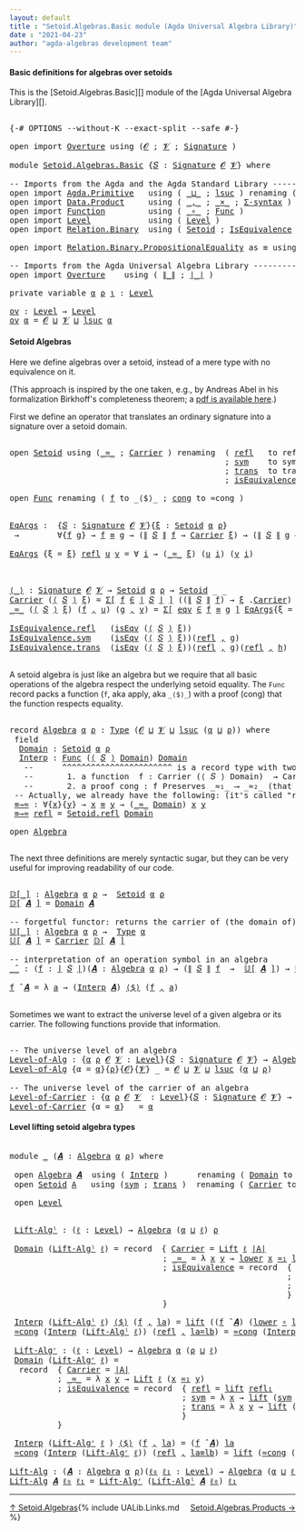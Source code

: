 ```yaml
---
layout: default
title : "Setoid.Algebras.Basic module (Agda Universal Algebra Library)"
date : "2021-04-23"
author: "agda-algebras development team"
---
```


#### <a id="basic-definitions">Basic definitions for algebras over setoids</a>

This is the [Setoid.Algebras.Basic][] module of the [Agda Universal Algebra Library][].

<pre class="Agda">

<a id="342" class="Symbol">{-#</a> <a id="346" class="Keyword">OPTIONS</a> <a id="354" class="Pragma">--without-K</a> <a id="366" class="Pragma">--exact-split</a> <a id="380" class="Pragma">--safe</a> <a id="387" class="Symbol">#-}</a>

<a id="392" class="Keyword">open</a> <a id="397" class="Keyword">import</a> <a id="404" href="Overture.html" class="Module">Overture</a> <a id="413" class="Keyword">using</a> <a id="419" class="Symbol">(</a><a id="420" href="Overture.Signatures.html#520" class="Generalizable">𝓞</a> <a id="422" class="Symbol">;</a> <a id="424" href="Overture.Signatures.html#522" class="Generalizable">𝓥</a> <a id="426" class="Symbol">;</a> <a id="428" href="Overture.Signatures.html#3171" class="Function">Signature</a> <a id="438" class="Symbol">)</a>

<a id="441" class="Keyword">module</a> <a id="448" href="Setoid.Algebras.Basic.html" class="Module">Setoid.Algebras.Basic</a> <a id="470" class="Symbol">{</a><a id="471" href="Setoid.Algebras.Basic.html#471" class="Bound">𝑆</a> <a id="473" class="Symbol">:</a> <a id="475" href="Overture.Signatures.html#3171" class="Function">Signature</a> <a id="485" href="Overture.Signatures.html#520" class="Generalizable">𝓞</a> <a id="487" href="Overture.Signatures.html#522" class="Generalizable">𝓥</a><a id="488" class="Symbol">}</a> <a id="490" class="Keyword">where</a>

<a id="497" class="Comment">-- Imports from the Agda and the Agda Standard Library --------------------</a>
<a id="573" class="Keyword">open</a> <a id="578" class="Keyword">import</a> <a id="585" href="Agda.Primitive.html" class="Module">Agda.Primitive</a>   <a id="602" class="Keyword">using</a> <a id="608" class="Symbol">(</a> <a id="610" href="Agda.Primitive.html#810" class="Primitive Operator">_⊔_</a> <a id="614" class="Symbol">;</a> <a id="616" href="Agda.Primitive.html#780" class="Primitive">lsuc</a> <a id="621" class="Symbol">)</a> <a id="623" class="Keyword">renaming</a> <a id="632" class="Symbol">(</a> <a id="634" href="Agda.Primitive.html#326" class="Primitive">Set</a> <a id="638" class="Symbol">to</a> <a id="641" class="Primitive">Type</a> <a id="646" class="Symbol">)</a>
<a id="648" class="Keyword">open</a> <a id="653" class="Keyword">import</a> <a id="660" href="Data.Product.html" class="Module">Data.Product</a>     <a id="677" class="Keyword">using</a> <a id="683" class="Symbol">(</a> <a id="685" href="Agda.Builtin.Sigma.html#236" class="InductiveConstructor Operator">_,_</a> <a id="689" class="Symbol">;</a> <a id="691" href="Data.Product.html#1167" class="Function Operator">_×_</a> <a id="695" class="Symbol">;</a> <a id="697" href="Data.Product.html#916" class="Function">Σ-syntax</a> <a id="706" class="Symbol">)</a>
<a id="708" class="Keyword">open</a> <a id="713" class="Keyword">import</a> <a id="720" href="Function.html" class="Module">Function</a>         <a id="737" class="Keyword">using</a> <a id="743" class="Symbol">(</a> <a id="745" href="Function.Base.html#1031" class="Function Operator">_∘_</a> <a id="749" class="Symbol">;</a> <a id="751" href="Function.Bundles.html#1868" class="Record">Func</a> <a id="756" class="Symbol">)</a>
<a id="758" class="Keyword">open</a> <a id="763" class="Keyword">import</a> <a id="770" href="Level.html" class="Module">Level</a>            <a id="787" class="Keyword">using</a> <a id="793" class="Symbol">(</a> <a id="795" href="Agda.Primitive.html#597" class="Postulate">Level</a> <a id="801" class="Symbol">)</a>
<a id="803" class="Keyword">open</a> <a id="808" class="Keyword">import</a> <a id="815" href="Relation.Binary.html" class="Module">Relation.Binary</a>  <a id="832" class="Keyword">using</a> <a id="838" class="Symbol">(</a> <a id="840" href="Relation.Binary.Bundles.html#1009" class="Record">Setoid</a> <a id="847" class="Symbol">;</a> <a id="849" href="Relation.Binary.Structures.html#1522" class="Record">IsEquivalence</a> <a id="863" class="Symbol">)</a>

<a id="866" class="Keyword">open</a> <a id="871" class="Keyword">import</a> <a id="878" href="Relation.Binary.PropositionalEquality.html" class="Module">Relation.Binary.PropositionalEquality</a> <a id="916" class="Symbol">as</a> <a id="919" class="Module">≡</a> <a id="921" class="Keyword">using</a> <a id="927" class="Symbol">(</a> <a id="929" href="Agda.Builtin.Equality.html#151" class="Datatype Operator">_≡_</a> <a id="933" class="Symbol">;</a> <a id="935" href="Agda.Builtin.Equality.html#208" class="InductiveConstructor">refl</a> <a id="940" class="Symbol">)</a>

<a id="943" class="Comment">-- Imports from the Agda Universal Algebra Library ----------------------</a>
<a id="1017" class="Keyword">open</a> <a id="1022" class="Keyword">import</a> <a id="1029" href="Overture.html" class="Module">Overture</a>    <a id="1041" class="Keyword">using</a> <a id="1047" class="Symbol">(</a> <a id="1049" href="Overture.Basic.html#4341" class="Function Operator">∥_∥</a> <a id="1053" class="Symbol">;</a> <a id="1055" href="Overture.Basic.html#4303" class="Function Operator">∣_∣</a> <a id="1059" class="Symbol">)</a>

<a id="1062" class="Keyword">private</a> <a id="1070" class="Keyword">variable</a> <a id="1079" href="Setoid.Algebras.Basic.html#1079" class="Generalizable">α</a> <a id="1081" href="Setoid.Algebras.Basic.html#1081" class="Generalizable">ρ</a> <a id="1083" href="Setoid.Algebras.Basic.html#1083" class="Generalizable">ι</a> <a id="1085" class="Symbol">:</a> <a id="1087" href="Agda.Primitive.html#597" class="Postulate">Level</a>

<a id="ov"></a><a id="1094" href="Setoid.Algebras.Basic.html#1094" class="Function">ov</a> <a id="1097" class="Symbol">:</a> <a id="1099" href="Agda.Primitive.html#597" class="Postulate">Level</a> <a id="1105" class="Symbol">→</a> <a id="1107" href="Agda.Primitive.html#597" class="Postulate">Level</a>
<a id="1113" href="Setoid.Algebras.Basic.html#1094" class="Function">ov</a> <a id="1116" href="Setoid.Algebras.Basic.html#1116" class="Bound">α</a> <a id="1118" class="Symbol">=</a> <a id="1120" href="Setoid.Algebras.Basic.html#485" class="Bound">𝓞</a> <a id="1122" href="Agda.Primitive.html#810" class="Primitive Operator">⊔</a> <a id="1124" href="Setoid.Algebras.Basic.html#487" class="Bound">𝓥</a> <a id="1126" href="Agda.Primitive.html#810" class="Primitive Operator">⊔</a> <a id="1128" href="Agda.Primitive.html#780" class="Primitive">lsuc</a> <a id="1133" href="Setoid.Algebras.Basic.html#1116" class="Bound">α</a>
</pre>


#### <a id="setoid-algebras">Setoid Algebras</a>

Here we define algebras over a setoid, instead of a mere type with no equivalence on it.

(This approach is inspired by the one taken, e.g., by Andreas Abel in his formalization Birkhoff's completeness theorem; a [pdf is available here](http://www.cse.chalmers.se/~abela/agda/MultiSortedAlgebra.pdf).)

First we define an operator that translates an ordinary signature into a signature over a setoid domain.

<pre class="Agda">

<a id="1621" class="Keyword">open</a> <a id="1626" href="Relation.Binary.Bundles.html#1009" class="Module">Setoid</a> <a id="1633" class="Keyword">using</a> <a id="1639" class="Symbol">(</a><a id="1640" href="Relation.Binary.Bundles.html#1098" class="Field Operator">_≈_</a> <a id="1644" class="Symbol">;</a> <a id="1646" href="Relation.Binary.Bundles.html#1072" class="Field">Carrier</a> <a id="1654" class="Symbol">)</a> <a id="1656" class="Keyword">renaming</a>  <a id="1666" class="Symbol">(</a> <a id="1668" href="Relation.Binary.Structures.html#1568" class="Function">refl</a>   <a id="1675" class="Symbol">to</a> <a id="1678" class="Function">reflS</a>
                                             <a id="1729" class="Symbol">;</a> <a id="1731" href="Relation.Binary.Structures.html#1594" class="Function">sym</a>    <a id="1738" class="Symbol">to</a> <a id="1741" class="Function">symS</a>
                                             <a id="1791" class="Symbol">;</a> <a id="1793" href="Relation.Binary.Structures.html#1620" class="Function">trans</a>  <a id="1800" class="Symbol">to</a> <a id="1803" class="Function">transS</a>
                                             <a id="1855" class="Symbol">;</a> <a id="1857" href="Relation.Binary.Bundles.html#1132" class="Field">isEquivalence</a> <a id="1871" class="Symbol">to</a> <a id="1874" class="Field">isEqv</a> <a id="1880" class="Symbol">)</a>

<a id="1883" class="Keyword">open</a> <a id="1888" href="Function.Bundles.html#1868" class="Module">Func</a> <a id="1893" class="Keyword">renaming</a> <a id="1902" class="Symbol">(</a> <a id="1904" href="Function.Bundles.html#1919" class="Field">f</a> <a id="1906" class="Symbol">to</a> <a id="1909" class="Field">_⟨$⟩_</a> <a id="1915" class="Symbol">;</a> <a id="1917" href="Function.Bundles.html#1938" class="Field">cong</a> <a id="1922" class="Symbol">to</a> <a id="1925" class="Field">≈cong</a> <a id="1931" class="Symbol">)</a>


<a id="EqArgs"></a><a id="1935" href="Setoid.Algebras.Basic.html#1935" class="Function">EqArgs</a> <a id="1942" class="Symbol">:</a>  <a id="1945" class="Symbol">{</a><a id="1946" href="Setoid.Algebras.Basic.html#1946" class="Bound">𝑆</a> <a id="1948" class="Symbol">:</a> <a id="1950" href="Overture.Signatures.html#3171" class="Function">Signature</a> <a id="1960" href="Setoid.Algebras.Basic.html#485" class="Bound">𝓞</a> <a id="1962" href="Setoid.Algebras.Basic.html#487" class="Bound">𝓥</a><a id="1963" class="Symbol">}{</a><a id="1965" href="Setoid.Algebras.Basic.html#1965" class="Bound">ξ</a> <a id="1967" class="Symbol">:</a> <a id="1969" href="Relation.Binary.Bundles.html#1009" class="Record">Setoid</a> <a id="1976" href="Setoid.Algebras.Basic.html#1079" class="Generalizable">α</a> <a id="1978" href="Setoid.Algebras.Basic.html#1081" class="Generalizable">ρ</a><a id="1979" class="Symbol">}</a>
 <a id="1982" class="Symbol">→</a>        <a id="1991" class="Symbol">∀{</a><a id="1993" href="Setoid.Algebras.Basic.html#1993" class="Bound">f</a> <a id="1995" href="Setoid.Algebras.Basic.html#1995" class="Bound">g</a><a id="1996" class="Symbol">}</a> <a id="1998" class="Symbol">→</a> <a id="2000" href="Setoid.Algebras.Basic.html#1993" class="Bound">f</a> <a id="2002" href="Agda.Builtin.Equality.html#151" class="Datatype Operator">≡</a> <a id="2004" href="Setoid.Algebras.Basic.html#1995" class="Bound">g</a> <a id="2006" class="Symbol">→</a> <a id="2008" class="Symbol">(</a><a id="2009" href="Overture.Basic.html#4341" class="Function Operator">∥</a> <a id="2011" href="Setoid.Algebras.Basic.html#1946" class="Bound">𝑆</a> <a id="2013" href="Overture.Basic.html#4341" class="Function Operator">∥</a> <a id="2015" href="Setoid.Algebras.Basic.html#1993" class="Bound">f</a> <a id="2017" class="Symbol">→</a> <a id="2019" href="Relation.Binary.Bundles.html#1072" class="Field">Carrier</a> <a id="2027" href="Setoid.Algebras.Basic.html#1965" class="Bound">ξ</a><a id="2028" class="Symbol">)</a> <a id="2030" class="Symbol">→</a> <a id="2032" class="Symbol">(</a><a id="2033" href="Overture.Basic.html#4341" class="Function Operator">∥</a> <a id="2035" href="Setoid.Algebras.Basic.html#1946" class="Bound">𝑆</a> <a id="2037" href="Overture.Basic.html#4341" class="Function Operator">∥</a> <a id="2039" href="Setoid.Algebras.Basic.html#1995" class="Bound">g</a> <a id="2041" class="Symbol">→</a> <a id="2043" href="Relation.Binary.Bundles.html#1072" class="Field">Carrier</a> <a id="2051" href="Setoid.Algebras.Basic.html#1965" class="Bound">ξ</a><a id="2052" class="Symbol">)</a> <a id="2054" class="Symbol">→</a> <a id="2056" href="Setoid.Algebras.Basic.html#641" class="Primitive">Type</a> <a id="2061" class="Symbol">_</a>

<a id="2064" href="Setoid.Algebras.Basic.html#1935" class="Function">EqArgs</a> <a id="2071" class="Symbol">{</a><a id="2072" class="Argument">ξ</a> <a id="2074" class="Symbol">=</a> <a id="2076" href="Setoid.Algebras.Basic.html#2076" class="Bound">ξ</a><a id="2077" class="Symbol">}</a> <a id="2079" href="Agda.Builtin.Equality.html#208" class="InductiveConstructor">refl</a> <a id="2084" href="Setoid.Algebras.Basic.html#2084" class="Bound">u</a> <a id="2086" href="Setoid.Algebras.Basic.html#2086" class="Bound">v</a> <a id="2088" class="Symbol">=</a> <a id="2090" class="Symbol">∀</a> <a id="2092" href="Setoid.Algebras.Basic.html#2092" class="Bound">i</a> <a id="2094" class="Symbol">→</a> <a id="2096" class="Symbol">(</a><a id="2097" href="Relation.Binary.Bundles.html#1098" class="Field Operator">_≈_</a> <a id="2101" href="Setoid.Algebras.Basic.html#2076" class="Bound">ξ</a><a id="2102" class="Symbol">)</a> <a id="2104" class="Symbol">(</a><a id="2105" href="Setoid.Algebras.Basic.html#2084" class="Bound">u</a> <a id="2107" href="Setoid.Algebras.Basic.html#2092" class="Bound">i</a><a id="2108" class="Symbol">)</a> <a id="2110" class="Symbol">(</a><a id="2111" href="Setoid.Algebras.Basic.html#2086" class="Bound">v</a> <a id="2113" href="Setoid.Algebras.Basic.html#2092" class="Bound">i</a><a id="2114" class="Symbol">)</a>



<a id="⟨_⟩"></a><a id="2119" href="Setoid.Algebras.Basic.html#2119" class="Function Operator">⟨_⟩</a> <a id="2123" class="Symbol">:</a> <a id="2125" href="Overture.Signatures.html#3171" class="Function">Signature</a> <a id="2135" href="Setoid.Algebras.Basic.html#485" class="Bound">𝓞</a> <a id="2137" href="Setoid.Algebras.Basic.html#487" class="Bound">𝓥</a> <a id="2139" class="Symbol">→</a> <a id="2141" href="Relation.Binary.Bundles.html#1009" class="Record">Setoid</a> <a id="2148" href="Setoid.Algebras.Basic.html#1079" class="Generalizable">α</a> <a id="2150" href="Setoid.Algebras.Basic.html#1081" class="Generalizable">ρ</a> <a id="2152" class="Symbol">→</a> <a id="2154" href="Relation.Binary.Bundles.html#1009" class="Record">Setoid</a> <a id="2161" class="Symbol">_</a> <a id="2163" class="Symbol">_</a>
<a id="2165" href="Relation.Binary.Bundles.html#1072" class="Field">Carrier</a> <a id="2173" class="Symbol">(</a><a id="2174" href="Setoid.Algebras.Basic.html#2119" class="Function Operator">⟨</a> <a id="2176" href="Setoid.Algebras.Basic.html#2176" class="Bound">𝑆</a> <a id="2178" href="Setoid.Algebras.Basic.html#2119" class="Function Operator">⟩</a> <a id="2180" href="Setoid.Algebras.Basic.html#2180" class="Bound">ξ</a><a id="2181" class="Symbol">)</a> <a id="2183" class="Symbol">=</a> <a id="2185" href="Data.Product.html#916" class="Function">Σ[</a> <a id="2188" href="Setoid.Algebras.Basic.html#2188" class="Bound">f</a> <a id="2190" href="Data.Product.html#916" class="Function">∈</a> <a id="2192" href="Overture.Basic.html#4303" class="Function Operator">∣</a> <a id="2194" href="Setoid.Algebras.Basic.html#2176" class="Bound">𝑆</a> <a id="2196" href="Overture.Basic.html#4303" class="Function Operator">∣</a> <a id="2198" href="Data.Product.html#916" class="Function">]</a> <a id="2200" class="Symbol">((</a><a id="2202" href="Overture.Basic.html#4341" class="Function Operator">∥</a> <a id="2204" href="Setoid.Algebras.Basic.html#2176" class="Bound">𝑆</a> <a id="2206" href="Overture.Basic.html#4341" class="Function Operator">∥</a> <a id="2208" href="Setoid.Algebras.Basic.html#2188" class="Bound">f</a><a id="2209" class="Symbol">)</a> <a id="2211" class="Symbol">→</a> <a id="2213" href="Setoid.Algebras.Basic.html#2180" class="Bound">ξ</a> <a id="2215" class="Symbol">.</a><a id="2216" href="Relation.Binary.Bundles.html#1072" class="Field">Carrier</a><a id="2223" class="Symbol">)</a>
<a id="2225" href="Relation.Binary.Bundles.html#1098" class="Field Operator">_≈_</a> <a id="2229" class="Symbol">(</a><a id="2230" href="Setoid.Algebras.Basic.html#2119" class="Function Operator">⟨</a> <a id="2232" href="Setoid.Algebras.Basic.html#2232" class="Bound">𝑆</a> <a id="2234" href="Setoid.Algebras.Basic.html#2119" class="Function Operator">⟩</a> <a id="2236" href="Setoid.Algebras.Basic.html#2236" class="Bound">ξ</a><a id="2237" class="Symbol">)</a> <a id="2239" class="Symbol">(</a><a id="2240" href="Setoid.Algebras.Basic.html#2240" class="Bound">f</a> <a id="2242" href="Agda.Builtin.Sigma.html#236" class="InductiveConstructor Operator">,</a> <a id="2244" href="Setoid.Algebras.Basic.html#2244" class="Bound">u</a><a id="2245" class="Symbol">)</a> <a id="2247" class="Symbol">(</a><a id="2248" href="Setoid.Algebras.Basic.html#2248" class="Bound">g</a> <a id="2250" href="Agda.Builtin.Sigma.html#236" class="InductiveConstructor Operator">,</a> <a id="2252" href="Setoid.Algebras.Basic.html#2252" class="Bound">v</a><a id="2253" class="Symbol">)</a> <a id="2255" class="Symbol">=</a> <a id="2257" href="Data.Product.html#916" class="Function">Σ[</a> <a id="2260" href="Setoid.Algebras.Basic.html#2260" class="Bound">eqv</a> <a id="2264" href="Data.Product.html#916" class="Function">∈</a> <a id="2266" href="Setoid.Algebras.Basic.html#2240" class="Bound">f</a> <a id="2268" href="Agda.Builtin.Equality.html#151" class="Datatype Operator">≡</a> <a id="2270" href="Setoid.Algebras.Basic.html#2248" class="Bound">g</a> <a id="2272" href="Data.Product.html#916" class="Function">]</a> <a id="2274" href="Setoid.Algebras.Basic.html#1935" class="Function">EqArgs</a><a id="2280" class="Symbol">{</a><a id="2281" class="Argument">ξ</a> <a id="2283" class="Symbol">=</a> <a id="2285" href="Setoid.Algebras.Basic.html#2236" class="Bound">ξ</a><a id="2286" class="Symbol">}</a> <a id="2288" href="Setoid.Algebras.Basic.html#2260" class="Bound">eqv</a> <a id="2292" href="Setoid.Algebras.Basic.html#2244" class="Bound">u</a> <a id="2294" href="Setoid.Algebras.Basic.html#2252" class="Bound">v</a>

<a id="2297" href="Relation.Binary.Structures.html#1568" class="Field">IsEquivalence.refl</a>   <a id="2318" class="Symbol">(</a><a id="2319" href="Setoid.Algebras.Basic.html#1874" class="Field">isEqv</a> <a id="2325" class="Symbol">(</a><a id="2326" href="Setoid.Algebras.Basic.html#2119" class="Function Operator">⟨</a> <a id="2328" href="Setoid.Algebras.Basic.html#2328" class="Bound">𝑆</a> <a id="2330" href="Setoid.Algebras.Basic.html#2119" class="Function Operator">⟩</a> <a id="2332" href="Setoid.Algebras.Basic.html#2332" class="Bound">ξ</a><a id="2333" class="Symbol">))</a>                      <a id="2357" class="Symbol">=</a> <a id="2359" href="Agda.Builtin.Equality.html#208" class="InductiveConstructor">refl</a> <a id="2364" href="Agda.Builtin.Sigma.html#236" class="InductiveConstructor Operator">,</a> <a id="2366" class="Symbol">λ</a> <a id="2368" href="Setoid.Algebras.Basic.html#2368" class="Bound">_</a> <a id="2370" class="Symbol">→</a> <a id="2372" href="Setoid.Algebras.Basic.html#1678" class="Function">reflS</a>   <a id="2380" href="Setoid.Algebras.Basic.html#2332" class="Bound">ξ</a>
<a id="2382" href="Relation.Binary.Structures.html#1594" class="Field">IsEquivalence.sym</a>    <a id="2403" class="Symbol">(</a><a id="2404" href="Setoid.Algebras.Basic.html#1874" class="Field">isEqv</a> <a id="2410" class="Symbol">(</a><a id="2411" href="Setoid.Algebras.Basic.html#2119" class="Function Operator">⟨</a> <a id="2413" href="Setoid.Algebras.Basic.html#2413" class="Bound">𝑆</a> <a id="2415" href="Setoid.Algebras.Basic.html#2119" class="Function Operator">⟩</a> <a id="2417" href="Setoid.Algebras.Basic.html#2417" class="Bound">ξ</a><a id="2418" class="Symbol">))(</a><a id="2421" href="Agda.Builtin.Equality.html#208" class="InductiveConstructor">refl</a> <a id="2426" href="Agda.Builtin.Sigma.html#236" class="InductiveConstructor Operator">,</a> <a id="2428" href="Setoid.Algebras.Basic.html#2428" class="Bound">g</a><a id="2429" class="Symbol">)</a>            <a id="2442" class="Symbol">=</a> <a id="2444" href="Agda.Builtin.Equality.html#208" class="InductiveConstructor">refl</a> <a id="2449" href="Agda.Builtin.Sigma.html#236" class="InductiveConstructor Operator">,</a> <a id="2451" class="Symbol">λ</a> <a id="2453" href="Setoid.Algebras.Basic.html#2453" class="Bound">i</a> <a id="2455" class="Symbol">→</a> <a id="2457" href="Setoid.Algebras.Basic.html#1741" class="Function">symS</a>    <a id="2465" href="Setoid.Algebras.Basic.html#2417" class="Bound">ξ</a> <a id="2467" class="Symbol">(</a><a id="2468" href="Setoid.Algebras.Basic.html#2428" class="Bound">g</a> <a id="2470" href="Setoid.Algebras.Basic.html#2453" class="Bound">i</a><a id="2471" class="Symbol">)</a>
<a id="2473" href="Relation.Binary.Structures.html#1620" class="Field">IsEquivalence.trans</a>  <a id="2494" class="Symbol">(</a><a id="2495" href="Setoid.Algebras.Basic.html#1874" class="Field">isEqv</a> <a id="2501" class="Symbol">(</a><a id="2502" href="Setoid.Algebras.Basic.html#2119" class="Function Operator">⟨</a> <a id="2504" href="Setoid.Algebras.Basic.html#2504" class="Bound">𝑆</a> <a id="2506" href="Setoid.Algebras.Basic.html#2119" class="Function Operator">⟩</a> <a id="2508" href="Setoid.Algebras.Basic.html#2508" class="Bound">ξ</a><a id="2509" class="Symbol">))(</a><a id="2512" href="Agda.Builtin.Equality.html#208" class="InductiveConstructor">refl</a> <a id="2517" href="Agda.Builtin.Sigma.html#236" class="InductiveConstructor Operator">,</a> <a id="2519" href="Setoid.Algebras.Basic.html#2519" class="Bound">g</a><a id="2520" class="Symbol">)(</a><a id="2522" href="Agda.Builtin.Equality.html#208" class="InductiveConstructor">refl</a> <a id="2527" href="Agda.Builtin.Sigma.html#236" class="InductiveConstructor Operator">,</a> <a id="2529" href="Setoid.Algebras.Basic.html#2529" class="Bound">h</a><a id="2530" class="Symbol">)</a>  <a id="2533" class="Symbol">=</a> <a id="2535" href="Agda.Builtin.Equality.html#208" class="InductiveConstructor">refl</a> <a id="2540" href="Agda.Builtin.Sigma.html#236" class="InductiveConstructor Operator">,</a> <a id="2542" class="Symbol">λ</a> <a id="2544" href="Setoid.Algebras.Basic.html#2544" class="Bound">i</a> <a id="2546" class="Symbol">→</a> <a id="2548" href="Setoid.Algebras.Basic.html#1803" class="Function">transS</a>  <a id="2556" href="Setoid.Algebras.Basic.html#2508" class="Bound">ξ</a> <a id="2558" class="Symbol">(</a><a id="2559" href="Setoid.Algebras.Basic.html#2519" class="Bound">g</a> <a id="2561" href="Setoid.Algebras.Basic.html#2544" class="Bound">i</a><a id="2562" class="Symbol">)</a> <a id="2564" class="Symbol">(</a><a id="2565" href="Setoid.Algebras.Basic.html#2529" class="Bound">h</a> <a id="2567" href="Setoid.Algebras.Basic.html#2544" class="Bound">i</a><a id="2568" class="Symbol">)</a>

</pre>


A setoid algebra is just like an algebra but we require that all basic operations
of the algebra respect the underlying setoid equality. The `Func` record packs a
function (`f`, aka apply, aka `_⟨$⟩_`) with a proof (cong) that the function respects
equality.

<pre class="Agda">

<a id="2858" class="Keyword">record</a> <a id="Algebra"></a><a id="2865" href="Setoid.Algebras.Basic.html#2865" class="Record">Algebra</a> <a id="2873" href="Setoid.Algebras.Basic.html#2873" class="Bound">α</a> <a id="2875" href="Setoid.Algebras.Basic.html#2875" class="Bound">ρ</a> <a id="2877" class="Symbol">:</a> <a id="2879" href="Setoid.Algebras.Basic.html#641" class="Primitive">Type</a> <a id="2884" class="Symbol">(</a><a id="2885" href="Setoid.Algebras.Basic.html#485" class="Bound">𝓞</a> <a id="2887" href="Agda.Primitive.html#810" class="Primitive Operator">⊔</a> <a id="2889" href="Setoid.Algebras.Basic.html#487" class="Bound">𝓥</a> <a id="2891" href="Agda.Primitive.html#810" class="Primitive Operator">⊔</a> <a id="2893" href="Agda.Primitive.html#780" class="Primitive">lsuc</a> <a id="2898" class="Symbol">(</a><a id="2899" href="Setoid.Algebras.Basic.html#2873" class="Bound">α</a> <a id="2901" href="Agda.Primitive.html#810" class="Primitive Operator">⊔</a> <a id="2903" href="Setoid.Algebras.Basic.html#2875" class="Bound">ρ</a><a id="2904" class="Symbol">))</a> <a id="2907" class="Keyword">where</a>
 <a id="2914" class="Keyword">field</a>
  <a id="Algebra.Domain"></a><a id="2922" href="Setoid.Algebras.Basic.html#2922" class="Field">Domain</a> <a id="2929" class="Symbol">:</a> <a id="2931" href="Relation.Binary.Bundles.html#1009" class="Record">Setoid</a> <a id="2938" href="Setoid.Algebras.Basic.html#2873" class="Bound">α</a> <a id="2940" href="Setoid.Algebras.Basic.html#2875" class="Bound">ρ</a>
  <a id="Algebra.Interp"></a><a id="2944" href="Setoid.Algebras.Basic.html#2944" class="Field">Interp</a> <a id="2951" class="Symbol">:</a> <a id="2953" href="Function.Bundles.html#1868" class="Record">Func</a> <a id="2958" class="Symbol">(</a><a id="2959" href="Setoid.Algebras.Basic.html#2119" class="Function Operator">⟨</a> <a id="2961" href="Setoid.Algebras.Basic.html#471" class="Bound">𝑆</a> <a id="2963" href="Setoid.Algebras.Basic.html#2119" class="Function Operator">⟩</a> <a id="2965" href="Setoid.Algebras.Basic.html#2922" class="Field">Domain</a><a id="2971" class="Symbol">)</a> <a id="2973" href="Setoid.Algebras.Basic.html#2922" class="Field">Domain</a>
   <a id="2983" class="Comment">--      ^^^^^^^^^^^^^^^^^^^^^^^ is a record type with two fields:</a>
   <a id="3052" class="Comment">--       1. a function  f : Carrier (⟨ 𝑆 ⟩ Domain)  → Carrier Domain</a>
   <a id="3124" class="Comment">--       2. a proof cong : f Preserves _≈₁_ ⟶ _≈₂_ (that f preserves the setoid equalities)</a>
 <a id="3217" class="Comment">-- Actually, we already have the following: (it&#39;s called &quot;reflexive&quot;; see Structures.IsEquivalence)</a>
 <a id="Algebra.≡→≈"></a><a id="3318" href="Setoid.Algebras.Basic.html#3318" class="Function">≡→≈</a> <a id="3322" class="Symbol">:</a> <a id="3324" class="Symbol">∀{</a><a id="3326" href="Setoid.Algebras.Basic.html#3326" class="Bound">x</a><a id="3327" class="Symbol">}{</a><a id="3329" href="Setoid.Algebras.Basic.html#3329" class="Bound">y</a><a id="3330" class="Symbol">}</a> <a id="3332" class="Symbol">→</a> <a id="3334" href="Setoid.Algebras.Basic.html#3326" class="Bound">x</a> <a id="3336" href="Agda.Builtin.Equality.html#151" class="Datatype Operator">≡</a> <a id="3338" href="Setoid.Algebras.Basic.html#3329" class="Bound">y</a> <a id="3340" class="Symbol">→</a> <a id="3342" class="Symbol">(</a><a id="3343" href="Relation.Binary.Bundles.html#1098" class="Field Operator">_≈_</a> <a id="3347" href="Setoid.Algebras.Basic.html#2922" class="Field">Domain</a><a id="3353" class="Symbol">)</a> <a id="3355" href="Setoid.Algebras.Basic.html#3326" class="Bound">x</a> <a id="3357" href="Setoid.Algebras.Basic.html#3329" class="Bound">y</a>
 <a id="3360" href="Setoid.Algebras.Basic.html#3318" class="Function">≡→≈</a> <a id="3364" href="Agda.Builtin.Equality.html#208" class="InductiveConstructor">refl</a> <a id="3369" class="Symbol">=</a> <a id="3371" href="Relation.Binary.Structures.html#1568" class="Function">Setoid.refl</a> <a id="3383" href="Setoid.Algebras.Basic.html#2922" class="Field">Domain</a>

<a id="3391" class="Keyword">open</a> <a id="3396" href="Setoid.Algebras.Basic.html#2865" class="Module">Algebra</a>

</pre>

The next three definitions are merely syntactic sugar, but they can be very useful
for improving readability of our code.

<pre class="Agda">

<a id="𝔻[_]"></a><a id="3554" href="Setoid.Algebras.Basic.html#3554" class="Function Operator">𝔻[_]</a> <a id="3559" class="Symbol">:</a> <a id="3561" href="Setoid.Algebras.Basic.html#2865" class="Record">Algebra</a> <a id="3569" href="Setoid.Algebras.Basic.html#1079" class="Generalizable">α</a> <a id="3571" href="Setoid.Algebras.Basic.html#1081" class="Generalizable">ρ</a> <a id="3573" class="Symbol">→</a>  <a id="3576" href="Relation.Binary.Bundles.html#1009" class="Record">Setoid</a> <a id="3583" href="Setoid.Algebras.Basic.html#1079" class="Generalizable">α</a> <a id="3585" href="Setoid.Algebras.Basic.html#1081" class="Generalizable">ρ</a>
<a id="3587" href="Setoid.Algebras.Basic.html#3554" class="Function Operator">𝔻[</a> <a id="3590" href="Setoid.Algebras.Basic.html#3590" class="Bound">𝑨</a> <a id="3592" href="Setoid.Algebras.Basic.html#3554" class="Function Operator">]</a> <a id="3594" class="Symbol">=</a> <a id="3596" href="Setoid.Algebras.Basic.html#2922" class="Field">Domain</a> <a id="3603" href="Setoid.Algebras.Basic.html#3590" class="Bound">𝑨</a>

<a id="3606" class="Comment">-- forgetful functor: returns the carrier of (the domain of) 𝑨, forgetting its structure</a>
<a id="𝕌[_]"></a><a id="3695" href="Setoid.Algebras.Basic.html#3695" class="Function Operator">𝕌[_]</a> <a id="3700" class="Symbol">:</a> <a id="3702" href="Setoid.Algebras.Basic.html#2865" class="Record">Algebra</a> <a id="3710" href="Setoid.Algebras.Basic.html#1079" class="Generalizable">α</a> <a id="3712" href="Setoid.Algebras.Basic.html#1081" class="Generalizable">ρ</a> <a id="3714" class="Symbol">→</a>  <a id="3717" href="Setoid.Algebras.Basic.html#641" class="Primitive">Type</a> <a id="3722" href="Setoid.Algebras.Basic.html#1079" class="Generalizable">α</a>
<a id="3724" href="Setoid.Algebras.Basic.html#3695" class="Function Operator">𝕌[</a> <a id="3727" href="Setoid.Algebras.Basic.html#3727" class="Bound">𝑨</a> <a id="3729" href="Setoid.Algebras.Basic.html#3695" class="Function Operator">]</a> <a id="3731" class="Symbol">=</a> <a id="3733" href="Relation.Binary.Bundles.html#1072" class="Field">Carrier</a> <a id="3741" href="Setoid.Algebras.Basic.html#3554" class="Function Operator">𝔻[</a> <a id="3744" href="Setoid.Algebras.Basic.html#3727" class="Bound">𝑨</a> <a id="3746" href="Setoid.Algebras.Basic.html#3554" class="Function Operator">]</a>

<a id="3749" class="Comment">-- interpretation of an operation symbol in an algebra</a>
<a id="_̂_"></a><a id="3804" href="Setoid.Algebras.Basic.html#3804" class="Function Operator">_̂_</a> <a id="3808" class="Symbol">:</a> <a id="3810" class="Symbol">(</a><a id="3811" href="Setoid.Algebras.Basic.html#3811" class="Bound">f</a> <a id="3813" class="Symbol">:</a> <a id="3815" href="Overture.Basic.html#4303" class="Function Operator">∣</a> <a id="3817" href="Setoid.Algebras.Basic.html#471" class="Bound">𝑆</a> <a id="3819" href="Overture.Basic.html#4303" class="Function Operator">∣</a><a id="3820" class="Symbol">)(</a><a id="3822" href="Setoid.Algebras.Basic.html#3822" class="Bound">𝑨</a> <a id="3824" class="Symbol">:</a> <a id="3826" href="Setoid.Algebras.Basic.html#2865" class="Record">Algebra</a> <a id="3834" href="Setoid.Algebras.Basic.html#1079" class="Generalizable">α</a> <a id="3836" href="Setoid.Algebras.Basic.html#1081" class="Generalizable">ρ</a><a id="3837" class="Symbol">)</a> <a id="3839" class="Symbol">→</a> <a id="3841" class="Symbol">(</a><a id="3842" href="Overture.Basic.html#4341" class="Function Operator">∥</a> <a id="3844" href="Setoid.Algebras.Basic.html#471" class="Bound">𝑆</a> <a id="3846" href="Overture.Basic.html#4341" class="Function Operator">∥</a> <a id="3848" href="Setoid.Algebras.Basic.html#3811" class="Bound">f</a>  <a id="3851" class="Symbol">→</a>  <a id="3854" href="Setoid.Algebras.Basic.html#3695" class="Function Operator">𝕌[</a> <a id="3857" href="Setoid.Algebras.Basic.html#3822" class="Bound">𝑨</a> <a id="3859" href="Setoid.Algebras.Basic.html#3695" class="Function Operator">]</a><a id="3860" class="Symbol">)</a> <a id="3862" class="Symbol">→</a> <a id="3864" href="Setoid.Algebras.Basic.html#3695" class="Function Operator">𝕌[</a> <a id="3867" href="Setoid.Algebras.Basic.html#3822" class="Bound">𝑨</a> <a id="3869" href="Setoid.Algebras.Basic.html#3695" class="Function Operator">]</a>

<a id="3872" href="Setoid.Algebras.Basic.html#3872" class="Bound">f</a> <a id="3874" href="Setoid.Algebras.Basic.html#3804" class="Function Operator">̂</a> <a id="3876" href="Setoid.Algebras.Basic.html#3876" class="Bound">𝑨</a> <a id="3878" class="Symbol">=</a> <a id="3880" class="Symbol">λ</a> <a id="3882" href="Setoid.Algebras.Basic.html#3882" class="Bound">a</a> <a id="3884" class="Symbol">→</a> <a id="3886" class="Symbol">(</a><a id="3887" href="Setoid.Algebras.Basic.html#2944" class="Field">Interp</a> <a id="3894" href="Setoid.Algebras.Basic.html#3876" class="Bound">𝑨</a><a id="3895" class="Symbol">)</a> <a id="3897" href="Setoid.Algebras.Basic.html#1909" class="Field Operator">⟨$⟩</a> <a id="3901" class="Symbol">(</a><a id="3902" href="Setoid.Algebras.Basic.html#3872" class="Bound">f</a> <a id="3904" href="Agda.Builtin.Sigma.html#236" class="InductiveConstructor Operator">,</a> <a id="3906" href="Setoid.Algebras.Basic.html#3882" class="Bound">a</a><a id="3907" class="Symbol">)</a>

</pre>

Sometimes we want to extract the universe level of a given algebra or its carrier.
The following functions provide that information.

<pre class="Agda">

<a id="4070" class="Comment">-- The universe level of an algebra</a>
<a id="Level-of-Alg"></a><a id="4106" href="Setoid.Algebras.Basic.html#4106" class="Function">Level-of-Alg</a> <a id="4119" class="Symbol">:</a> <a id="4121" class="Symbol">{</a><a id="4122" href="Setoid.Algebras.Basic.html#4122" class="Bound">α</a> <a id="4124" href="Setoid.Algebras.Basic.html#4124" class="Bound">ρ</a> <a id="4126" href="Setoid.Algebras.Basic.html#4126" class="Bound">𝓞</a> <a id="4128" href="Setoid.Algebras.Basic.html#4128" class="Bound">𝓥</a> <a id="4130" class="Symbol">:</a> <a id="4132" href="Agda.Primitive.html#597" class="Postulate">Level</a><a id="4137" class="Symbol">}{</a><a id="4139" href="Setoid.Algebras.Basic.html#4139" class="Bound">𝑆</a> <a id="4141" class="Symbol">:</a> <a id="4143" href="Overture.Signatures.html#3171" class="Function">Signature</a> <a id="4153" href="Setoid.Algebras.Basic.html#4126" class="Bound">𝓞</a> <a id="4155" href="Setoid.Algebras.Basic.html#4128" class="Bound">𝓥</a><a id="4156" class="Symbol">}</a> <a id="4158" class="Symbol">→</a> <a id="4160" href="Setoid.Algebras.Basic.html#2865" class="Record">Algebra</a> <a id="4168" href="Setoid.Algebras.Basic.html#4122" class="Bound">α</a> <a id="4170" href="Setoid.Algebras.Basic.html#4124" class="Bound">ρ</a> <a id="4172" class="Symbol">→</a> <a id="4174" href="Agda.Primitive.html#597" class="Postulate">Level</a>
<a id="4180" href="Setoid.Algebras.Basic.html#4106" class="Function">Level-of-Alg</a> <a id="4193" class="Symbol">{</a><a id="4194" class="Argument">α</a> <a id="4196" class="Symbol">=</a> <a id="4198" href="Setoid.Algebras.Basic.html#4198" class="Bound">α</a><a id="4199" class="Symbol">}{</a><a id="4201" href="Setoid.Algebras.Basic.html#4201" class="Bound">ρ</a><a id="4202" class="Symbol">}{</a><a id="4204" href="Setoid.Algebras.Basic.html#4204" class="Bound">𝓞</a><a id="4205" class="Symbol">}{</a><a id="4207" href="Setoid.Algebras.Basic.html#4207" class="Bound">𝓥</a><a id="4208" class="Symbol">}</a> <a id="4210" class="Symbol">_</a> <a id="4212" class="Symbol">=</a> <a id="4214" href="Setoid.Algebras.Basic.html#4204" class="Bound">𝓞</a> <a id="4216" href="Agda.Primitive.html#810" class="Primitive Operator">⊔</a> <a id="4218" href="Setoid.Algebras.Basic.html#4207" class="Bound">𝓥</a> <a id="4220" href="Agda.Primitive.html#810" class="Primitive Operator">⊔</a> <a id="4222" href="Agda.Primitive.html#780" class="Primitive">lsuc</a> <a id="4227" class="Symbol">(</a><a id="4228" href="Setoid.Algebras.Basic.html#4198" class="Bound">α</a> <a id="4230" href="Agda.Primitive.html#810" class="Primitive Operator">⊔</a> <a id="4232" href="Setoid.Algebras.Basic.html#4201" class="Bound">ρ</a><a id="4233" class="Symbol">)</a>

<a id="4236" class="Comment">-- The universe level of the carrier of an algebra</a>
<a id="Level-of-Carrier"></a><a id="4287" href="Setoid.Algebras.Basic.html#4287" class="Function">Level-of-Carrier</a> <a id="4304" class="Symbol">:</a> <a id="4306" class="Symbol">{</a><a id="4307" href="Setoid.Algebras.Basic.html#4307" class="Bound">α</a> <a id="4309" href="Setoid.Algebras.Basic.html#4309" class="Bound">ρ</a> <a id="4311" href="Setoid.Algebras.Basic.html#4311" class="Bound">𝓞</a> <a id="4313" href="Setoid.Algebras.Basic.html#4313" class="Bound">𝓥</a>  <a id="4316" class="Symbol">:</a> <a id="4318" href="Agda.Primitive.html#597" class="Postulate">Level</a><a id="4323" class="Symbol">}{</a><a id="4325" href="Setoid.Algebras.Basic.html#4325" class="Bound">𝑆</a> <a id="4327" class="Symbol">:</a> <a id="4329" href="Overture.Signatures.html#3171" class="Function">Signature</a> <a id="4339" href="Setoid.Algebras.Basic.html#4311" class="Bound">𝓞</a> <a id="4341" href="Setoid.Algebras.Basic.html#4313" class="Bound">𝓥</a><a id="4342" class="Symbol">}</a> <a id="4344" class="Symbol">→</a> <a id="4346" href="Setoid.Algebras.Basic.html#2865" class="Record">Algebra</a> <a id="4354" href="Setoid.Algebras.Basic.html#4307" class="Bound">α</a> <a id="4356" href="Setoid.Algebras.Basic.html#4309" class="Bound">ρ</a> <a id="4358" class="Symbol">→</a> <a id="4360" href="Agda.Primitive.html#597" class="Postulate">Level</a>
<a id="4366" href="Setoid.Algebras.Basic.html#4287" class="Function">Level-of-Carrier</a> <a id="4383" class="Symbol">{</a><a id="4384" class="Argument">α</a> <a id="4386" class="Symbol">=</a> <a id="4388" href="Setoid.Algebras.Basic.html#4388" class="Bound">α</a><a id="4389" class="Symbol">}</a> <a id="4391" class="Symbol">_</a> <a id="4393" class="Symbol">=</a> <a id="4395" href="Setoid.Algebras.Basic.html#4388" class="Bound">α</a>
</pre>


#### <a id="level-lifting-setoid-algebra-types">Level lifting setoid algebra types</a>

<pre class="Agda">

<a id="4512" class="Keyword">module</a> <a id="4519" href="Setoid.Algebras.Basic.html#4519" class="Module">_</a> <a id="4521" class="Symbol">(</a><a id="4522" href="Setoid.Algebras.Basic.html#4522" class="Bound">𝑨</a> <a id="4524" class="Symbol">:</a> <a id="4526" href="Setoid.Algebras.Basic.html#2865" class="Record">Algebra</a> <a id="4534" href="Setoid.Algebras.Basic.html#1079" class="Generalizable">α</a> <a id="4536" href="Setoid.Algebras.Basic.html#1081" class="Generalizable">ρ</a><a id="4537" class="Symbol">)</a> <a id="4539" class="Keyword">where</a>

 <a id="4547" class="Keyword">open</a> <a id="4552" href="Setoid.Algebras.Basic.html#2865" class="Module">Algebra</a> <a id="4560" href="Setoid.Algebras.Basic.html#4522" class="Bound">𝑨</a>  <a id="4563" class="Keyword">using</a> <a id="4569" class="Symbol">(</a> <a id="4571" href="Setoid.Algebras.Basic.html#2944" class="Field">Interp</a> <a id="4578" class="Symbol">)</a>      <a id="4585" class="Keyword">renaming</a> <a id="4594" class="Symbol">(</a> <a id="4596" href="Setoid.Algebras.Basic.html#2922" class="Field">Domain</a> <a id="4603" class="Symbol">to</a> <a id="4606" class="Field">A</a> <a id="4608" class="Symbol">)</a>
 <a id="4611" class="Keyword">open</a> <a id="4616" href="Relation.Binary.Bundles.html#1009" class="Module">Setoid</a> <a id="4623" href="Setoid.Algebras.Basic.html#4606" class="Field">A</a>   <a id="4627" class="Keyword">using</a> <a id="4633" class="Symbol">(</a><a id="4634" href="Relation.Binary.Structures.html#1594" class="Function">sym</a> <a id="4638" class="Symbol">;</a> <a id="4640" href="Relation.Binary.Structures.html#1620" class="Function">trans</a> <a id="4646" class="Symbol">)</a>  <a id="4649" class="Keyword">renaming</a> <a id="4658" class="Symbol">(</a> <a id="4660" href="Relation.Binary.Bundles.html#1072" class="Field">Carrier</a> <a id="4668" class="Symbol">to</a> <a id="4671" class="Field">∣A∣</a> <a id="4675" class="Symbol">;</a> <a id="4677" href="Relation.Binary.Bundles.html#1098" class="Field Operator">_≈_</a> <a id="4681" class="Symbol">to</a> <a id="4684" class="Field Operator">_≈₁_</a> <a id="4689" class="Symbol">;</a> <a id="4691" href="Relation.Binary.Structures.html#1568" class="Function">refl</a> <a id="4696" class="Symbol">to</a> <a id="4699" class="Function">refl₁</a> <a id="4705" class="Symbol">)</a>

 <a id="4709" class="Keyword">open</a> <a id="4714" href="Level.html" class="Module">Level</a>


 <a id="4723" href="Setoid.Algebras.Basic.html#4723" class="Function">Lift-Algˡ</a> <a id="4733" class="Symbol">:</a> <a id="4735" class="Symbol">(</a><a id="4736" href="Setoid.Algebras.Basic.html#4736" class="Bound">ℓ</a> <a id="4738" class="Symbol">:</a> <a id="4740" href="Agda.Primitive.html#597" class="Postulate">Level</a><a id="4745" class="Symbol">)</a> <a id="4747" class="Symbol">→</a> <a id="4749" href="Setoid.Algebras.Basic.html#2865" class="Record">Algebra</a> <a id="4757" class="Symbol">(</a><a id="4758" href="Setoid.Algebras.Basic.html#4534" class="Bound">α</a> <a id="4760" href="Agda.Primitive.html#810" class="Primitive Operator">⊔</a> <a id="4762" href="Setoid.Algebras.Basic.html#4736" class="Bound">ℓ</a><a id="4763" class="Symbol">)</a> <a id="4765" href="Setoid.Algebras.Basic.html#4536" class="Bound">ρ</a>

 <a id="4769" href="Setoid.Algebras.Basic.html#2922" class="Field">Domain</a> <a id="4776" class="Symbol">(</a><a id="4777" href="Setoid.Algebras.Basic.html#4723" class="Function">Lift-Algˡ</a> <a id="4787" href="Setoid.Algebras.Basic.html#4787" class="Bound">ℓ</a><a id="4788" class="Symbol">)</a> <a id="4790" class="Symbol">=</a> <a id="4792" class="Keyword">record</a>  <a id="4800" class="Symbol">{</a> <a id="4802" href="Relation.Binary.Bundles.html#1072" class="Field">Carrier</a> <a id="4810" class="Symbol">=</a> <a id="4812" href="Level.html#400" class="Record">Lift</a> <a id="4817" href="Setoid.Algebras.Basic.html#4787" class="Bound">ℓ</a> <a id="4819" href="Setoid.Algebras.Basic.html#4671" class="Function">∣A∣</a>
                                <a id="4855" class="Symbol">;</a> <a id="4857" href="Relation.Binary.Bundles.html#1098" class="Field Operator">_≈_</a> <a id="4861" class="Symbol">=</a> <a id="4863" class="Symbol">λ</a> <a id="4865" href="Setoid.Algebras.Basic.html#4865" class="Bound">x</a> <a id="4867" href="Setoid.Algebras.Basic.html#4867" class="Bound">y</a> <a id="4869" class="Symbol">→</a> <a id="4871" href="Level.html#470" class="Field">lower</a> <a id="4877" href="Setoid.Algebras.Basic.html#4865" class="Bound">x</a> <a id="4879" href="Setoid.Algebras.Basic.html#4684" class="Function Operator">≈₁</a> <a id="4882" href="Level.html#470" class="Field">lower</a> <a id="4888" href="Setoid.Algebras.Basic.html#4867" class="Bound">y</a>
                                <a id="4922" class="Symbol">;</a> <a id="4924" href="Relation.Binary.Bundles.html#1132" class="Field">isEquivalence</a> <a id="4938" class="Symbol">=</a> <a id="4940" class="Keyword">record</a>  <a id="4948" class="Symbol">{</a> <a id="4950" href="Relation.Binary.Structures.html#1568" class="Field">refl</a> <a id="4955" class="Symbol">=</a> <a id="4957" href="Setoid.Algebras.Basic.html#4699" class="Function">refl₁</a>
                                                          <a id="5021" class="Symbol">;</a> <a id="5023" href="Relation.Binary.Structures.html#1594" class="Field">sym</a> <a id="5027" class="Symbol">=</a> <a id="5029" href="Relation.Binary.Structures.html#1594" class="Function">sym</a>
                                                          <a id="5091" class="Symbol">;</a> <a id="5093" href="Relation.Binary.Structures.html#1620" class="Field">trans</a> <a id="5099" class="Symbol">=</a> <a id="5101" href="Relation.Binary.Structures.html#1620" class="Function">trans</a>
                                                          <a id="5165" class="Symbol">}</a>
                                <a id="5199" class="Symbol">}</a>

 <a id="5203" href="Setoid.Algebras.Basic.html#2944" class="Field">Interp</a> <a id="5210" class="Symbol">(</a><a id="5211" href="Setoid.Algebras.Basic.html#4723" class="Function">Lift-Algˡ</a> <a id="5221" href="Setoid.Algebras.Basic.html#5221" class="Bound">ℓ</a><a id="5222" class="Symbol">)</a> <a id="5224" href="Setoid.Algebras.Basic.html#1909" class="Field Operator">⟨$⟩</a> <a id="5228" class="Symbol">(</a><a id="5229" href="Setoid.Algebras.Basic.html#5229" class="Bound">f</a> <a id="5231" href="Agda.Builtin.Sigma.html#236" class="InductiveConstructor Operator">,</a> <a id="5233" href="Setoid.Algebras.Basic.html#5233" class="Bound">la</a><a id="5235" class="Symbol">)</a> <a id="5237" class="Symbol">=</a> <a id="5239" href="Level.html#457" class="InductiveConstructor">lift</a> <a id="5244" class="Symbol">((</a><a id="5246" href="Setoid.Algebras.Basic.html#5229" class="Bound">f</a> <a id="5248" href="Setoid.Algebras.Basic.html#3804" class="Function Operator">̂</a> <a id="5250" href="Setoid.Algebras.Basic.html#4522" class="Bound">𝑨</a><a id="5251" class="Symbol">)</a> <a id="5253" class="Symbol">(</a><a id="5254" href="Level.html#470" class="Field">lower</a> <a id="5260" href="Function.Base.html#1031" class="Function Operator">∘</a> <a id="5262" href="Setoid.Algebras.Basic.html#5233" class="Bound">la</a><a id="5264" class="Symbol">))</a>
 <a id="5268" href="Setoid.Algebras.Basic.html#1925" class="Field">≈cong</a> <a id="5274" class="Symbol">(</a><a id="5275" href="Setoid.Algebras.Basic.html#2944" class="Field">Interp</a> <a id="5282" class="Symbol">(</a><a id="5283" href="Setoid.Algebras.Basic.html#4723" class="Function">Lift-Algˡ</a> <a id="5293" href="Setoid.Algebras.Basic.html#5293" class="Bound">ℓ</a><a id="5294" class="Symbol">))</a> <a id="5297" class="Symbol">(</a><a id="5298" href="Agda.Builtin.Equality.html#208" class="InductiveConstructor">refl</a> <a id="5303" href="Agda.Builtin.Sigma.html#236" class="InductiveConstructor Operator">,</a> <a id="5305" href="Setoid.Algebras.Basic.html#5305" class="Bound">la=lb</a><a id="5310" class="Symbol">)</a> <a id="5312" class="Symbol">=</a> <a id="5314" href="Setoid.Algebras.Basic.html#1925" class="Field">≈cong</a> <a id="5320" class="Symbol">(</a><a id="5321" href="Setoid.Algebras.Basic.html#2944" class="Field">Interp</a> <a id="5328" href="Setoid.Algebras.Basic.html#4522" class="Bound">𝑨</a><a id="5329" class="Symbol">)</a> <a id="5331" class="Symbol">((</a><a id="5333" href="Agda.Builtin.Equality.html#208" class="InductiveConstructor">refl</a> <a id="5338" href="Agda.Builtin.Sigma.html#236" class="InductiveConstructor Operator">,</a> <a id="5340" href="Setoid.Algebras.Basic.html#5305" class="Bound">la=lb</a><a id="5345" class="Symbol">))</a>

 <a id="5350" href="Setoid.Algebras.Basic.html#5350" class="Function">Lift-Algʳ</a> <a id="5360" class="Symbol">:</a> <a id="5362" class="Symbol">(</a><a id="5363" href="Setoid.Algebras.Basic.html#5363" class="Bound">ℓ</a> <a id="5365" class="Symbol">:</a> <a id="5367" href="Agda.Primitive.html#597" class="Postulate">Level</a><a id="5372" class="Symbol">)</a> <a id="5374" class="Symbol">→</a> <a id="5376" href="Setoid.Algebras.Basic.html#2865" class="Record">Algebra</a> <a id="5384" href="Setoid.Algebras.Basic.html#4534" class="Bound">α</a> <a id="5386" class="Symbol">(</a><a id="5387" href="Setoid.Algebras.Basic.html#4536" class="Bound">ρ</a> <a id="5389" href="Agda.Primitive.html#810" class="Primitive Operator">⊔</a> <a id="5391" href="Setoid.Algebras.Basic.html#5363" class="Bound">ℓ</a><a id="5392" class="Symbol">)</a>
 <a id="5395" href="Setoid.Algebras.Basic.html#2922" class="Field">Domain</a> <a id="5402" class="Symbol">(</a><a id="5403" href="Setoid.Algebras.Basic.html#5350" class="Function">Lift-Algʳ</a> <a id="5413" href="Setoid.Algebras.Basic.html#5413" class="Bound">ℓ</a><a id="5414" class="Symbol">)</a> <a id="5416" class="Symbol">=</a>
  <a id="5420" class="Keyword">record</a>  <a id="5428" class="Symbol">{</a> <a id="5430" href="Relation.Binary.Bundles.html#1072" class="Field">Carrier</a> <a id="5438" class="Symbol">=</a> <a id="5440" href="Setoid.Algebras.Basic.html#4671" class="Function">∣A∣</a>
          <a id="5454" class="Symbol">;</a> <a id="5456" href="Relation.Binary.Bundles.html#1098" class="Field Operator">_≈_</a> <a id="5460" class="Symbol">=</a> <a id="5462" class="Symbol">λ</a> <a id="5464" href="Setoid.Algebras.Basic.html#5464" class="Bound">x</a> <a id="5466" href="Setoid.Algebras.Basic.html#5466" class="Bound">y</a> <a id="5468" class="Symbol">→</a> <a id="5470" href="Level.html#400" class="Record">Lift</a> <a id="5475" href="Setoid.Algebras.Basic.html#5413" class="Bound">ℓ</a> <a id="5477" class="Symbol">(</a><a id="5478" href="Setoid.Algebras.Basic.html#5464" class="Bound">x</a> <a id="5480" href="Setoid.Algebras.Basic.html#4684" class="Function Operator">≈₁</a> <a id="5483" href="Setoid.Algebras.Basic.html#5466" class="Bound">y</a><a id="5484" class="Symbol">)</a>
          <a id="5496" class="Symbol">;</a> <a id="5498" href="Relation.Binary.Bundles.html#1132" class="Field">isEquivalence</a> <a id="5512" class="Symbol">=</a> <a id="5514" class="Keyword">record</a>  <a id="5522" class="Symbol">{</a> <a id="5524" href="Relation.Binary.Structures.html#1568" class="Field">refl</a> <a id="5529" class="Symbol">=</a> <a id="5531" href="Level.html#457" class="InductiveConstructor">lift</a> <a id="5536" href="Setoid.Algebras.Basic.html#4699" class="Function">refl₁</a>
                                    <a id="5578" class="Symbol">;</a> <a id="5580" href="Relation.Binary.Structures.html#1594" class="Field">sym</a> <a id="5584" class="Symbol">=</a> <a id="5586" class="Symbol">λ</a> <a id="5588" href="Setoid.Algebras.Basic.html#5588" class="Bound">x</a> <a id="5590" class="Symbol">→</a> <a id="5592" href="Level.html#457" class="InductiveConstructor">lift</a> <a id="5597" class="Symbol">(</a><a id="5598" href="Relation.Binary.Structures.html#1594" class="Function">sym</a> <a id="5602" class="Symbol">(</a><a id="5603" href="Level.html#470" class="Field">lower</a> <a id="5609" href="Setoid.Algebras.Basic.html#5588" class="Bound">x</a><a id="5610" class="Symbol">))</a>
                                    <a id="5649" class="Symbol">;</a> <a id="5651" href="Relation.Binary.Structures.html#1620" class="Field">trans</a> <a id="5657" class="Symbol">=</a> <a id="5659" class="Symbol">λ</a> <a id="5661" href="Setoid.Algebras.Basic.html#5661" class="Bound">x</a> <a id="5663" href="Setoid.Algebras.Basic.html#5663" class="Bound">y</a> <a id="5665" class="Symbol">→</a> <a id="5667" href="Level.html#457" class="InductiveConstructor">lift</a> <a id="5672" class="Symbol">(</a><a id="5673" href="Relation.Binary.Structures.html#1620" class="Function">trans</a> <a id="5679" class="Symbol">(</a><a id="5680" href="Level.html#470" class="Field">lower</a> <a id="5686" href="Setoid.Algebras.Basic.html#5661" class="Bound">x</a><a id="5687" class="Symbol">)</a> <a id="5689" class="Symbol">(</a><a id="5690" href="Level.html#470" class="Field">lower</a> <a id="5696" href="Setoid.Algebras.Basic.html#5663" class="Bound">y</a><a id="5697" class="Symbol">))</a>
                                    <a id="5736" class="Symbol">}</a>
          <a id="5748" class="Symbol">}</a>

 <a id="5752" href="Setoid.Algebras.Basic.html#2944" class="Field">Interp</a> <a id="5759" class="Symbol">(</a><a id="5760" href="Setoid.Algebras.Basic.html#5350" class="Function">Lift-Algʳ</a> <a id="5770" href="Setoid.Algebras.Basic.html#5770" class="Bound">ℓ</a> <a id="5772" class="Symbol">)</a> <a id="5774" href="Setoid.Algebras.Basic.html#1909" class="Field Operator">⟨$⟩</a> <a id="5778" class="Symbol">(</a><a id="5779" href="Setoid.Algebras.Basic.html#5779" class="Bound">f</a> <a id="5781" href="Agda.Builtin.Sigma.html#236" class="InductiveConstructor Operator">,</a> <a id="5783" href="Setoid.Algebras.Basic.html#5783" class="Bound">la</a><a id="5785" class="Symbol">)</a> <a id="5787" class="Symbol">=</a> <a id="5789" class="Symbol">(</a><a id="5790" href="Setoid.Algebras.Basic.html#5779" class="Bound">f</a> <a id="5792" href="Setoid.Algebras.Basic.html#3804" class="Function Operator">̂</a> <a id="5794" href="Setoid.Algebras.Basic.html#4522" class="Bound">𝑨</a><a id="5795" class="Symbol">)</a> <a id="5797" href="Setoid.Algebras.Basic.html#5783" class="Bound">la</a>
 <a id="5801" href="Setoid.Algebras.Basic.html#1925" class="Field">≈cong</a> <a id="5807" class="Symbol">(</a><a id="5808" href="Setoid.Algebras.Basic.html#2944" class="Field">Interp</a> <a id="5815" class="Symbol">(</a><a id="5816" href="Setoid.Algebras.Basic.html#5350" class="Function">Lift-Algʳ</a> <a id="5826" href="Setoid.Algebras.Basic.html#5826" class="Bound">ℓ</a><a id="5827" class="Symbol">))</a> <a id="5830" class="Symbol">(</a><a id="5831" href="Agda.Builtin.Equality.html#208" class="InductiveConstructor">refl</a> <a id="5836" href="Agda.Builtin.Sigma.html#236" class="InductiveConstructor Operator">,</a> <a id="5838" href="Setoid.Algebras.Basic.html#5838" class="Bound">la≡lb</a><a id="5843" class="Symbol">)</a> <a id="5845" class="Symbol">=</a> <a id="5847" href="Level.html#457" class="InductiveConstructor">lift</a> <a id="5852" class="Symbol">(</a><a id="5853" href="Setoid.Algebras.Basic.html#1925" class="Field">≈cong</a> <a id="5859" class="Symbol">(</a><a id="5860" href="Setoid.Algebras.Basic.html#2944" class="Field">Interp</a> <a id="5867" href="Setoid.Algebras.Basic.html#4522" class="Bound">𝑨</a><a id="5868" class="Symbol">)</a> <a id="5870" class="Symbol">(</a><a id="5871" href="Agda.Builtin.Equality.html#208" class="InductiveConstructor">≡.refl</a> <a id="5878" href="Agda.Builtin.Sigma.html#236" class="InductiveConstructor Operator">,</a> <a id="5880" class="Symbol">λ</a> <a id="5882" href="Setoid.Algebras.Basic.html#5882" class="Bound">i</a> <a id="5884" class="Symbol">→</a> <a id="5886" href="Level.html#470" class="Field">lower</a> <a id="5892" class="Symbol">(</a><a id="5893" href="Setoid.Algebras.Basic.html#5838" class="Bound">la≡lb</a> <a id="5899" href="Setoid.Algebras.Basic.html#5882" class="Bound">i</a><a id="5900" class="Symbol">)))</a>

<a id="Lift-Alg"></a><a id="5905" href="Setoid.Algebras.Basic.html#5905" class="Function">Lift-Alg</a> <a id="5914" class="Symbol">:</a> <a id="5916" class="Symbol">(</a><a id="5917" href="Setoid.Algebras.Basic.html#5917" class="Bound">𝑨</a> <a id="5919" class="Symbol">:</a> <a id="5921" href="Setoid.Algebras.Basic.html#2865" class="Record">Algebra</a> <a id="5929" href="Setoid.Algebras.Basic.html#1079" class="Generalizable">α</a> <a id="5931" href="Setoid.Algebras.Basic.html#1081" class="Generalizable">ρ</a><a id="5932" class="Symbol">)(</a><a id="5934" href="Setoid.Algebras.Basic.html#5934" class="Bound">ℓ₀</a> <a id="5937" href="Setoid.Algebras.Basic.html#5937" class="Bound">ℓ₁</a> <a id="5940" class="Symbol">:</a> <a id="5942" href="Agda.Primitive.html#597" class="Postulate">Level</a><a id="5947" class="Symbol">)</a> <a id="5949" class="Symbol">→</a> <a id="5951" href="Setoid.Algebras.Basic.html#2865" class="Record">Algebra</a> <a id="5959" class="Symbol">(</a><a id="5960" href="Setoid.Algebras.Basic.html#1079" class="Generalizable">α</a> <a id="5962" href="Agda.Primitive.html#810" class="Primitive Operator">⊔</a> <a id="5964" href="Setoid.Algebras.Basic.html#5934" class="Bound">ℓ₀</a><a id="5966" class="Symbol">)</a> <a id="5968" class="Symbol">(</a><a id="5969" href="Setoid.Algebras.Basic.html#1081" class="Generalizable">ρ</a> <a id="5971" href="Agda.Primitive.html#810" class="Primitive Operator">⊔</a> <a id="5973" href="Setoid.Algebras.Basic.html#5937" class="Bound">ℓ₁</a><a id="5975" class="Symbol">)</a>
<a id="5977" href="Setoid.Algebras.Basic.html#5905" class="Function">Lift-Alg</a> <a id="5986" href="Setoid.Algebras.Basic.html#5986" class="Bound">𝑨</a> <a id="5988" href="Setoid.Algebras.Basic.html#5988" class="Bound">ℓ₀</a> <a id="5991" href="Setoid.Algebras.Basic.html#5991" class="Bound">ℓ₁</a> <a id="5994" class="Symbol">=</a> <a id="5996" href="Setoid.Algebras.Basic.html#5350" class="Function">Lift-Algʳ</a> <a id="6006" class="Symbol">(</a><a id="6007" href="Setoid.Algebras.Basic.html#4723" class="Function">Lift-Algˡ</a> <a id="6017" href="Setoid.Algebras.Basic.html#5986" class="Bound">𝑨</a> <a id="6019" href="Setoid.Algebras.Basic.html#5988" class="Bound">ℓ₀</a><a id="6021" class="Symbol">)</a> <a id="6023" href="Setoid.Algebras.Basic.html#5991" class="Bound">ℓ₁</a>
</pre>


--------------------------------

<span style="float:left;">[↑ Setoid.Algebras](Setoid.Algebras.html)</span>
<span style="float:right;">[Setoid.Algebras.Products →](Setoid.Algebras.Products.html)</span>

{% include UALib.Links.md %}
